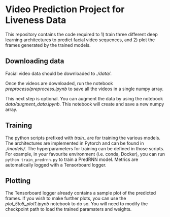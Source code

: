 # Video Prediction Project for Liveness Data

This repository contains the code required to 1) train three different deep learning architectures to predict facial video sequences, and 2) plot the frames generated by the trained models.

## Downloading data
Facial video data should be downloaded to *./data/*.

Once the videos are downloaded, run the notebook *preprocess/preprocess.ipynb* to save all the videos in a single numpy array.

This next step is optional. You can augment the data by using the notebook *data/augment_data.ipynb*. This notebook will create and save a new numpy array.

## Training
The python scripts prefixed with *train_* are for training the various models. The architectures are implemented in Pytorch and can be found in *./models/*. The hyperparameters for training can be defined in those scripts. For example, in your favourite environment (i.e. conda, Docker), you can run 
```python train_predrnn.py```
to train a PredRNN model. Metrics are automatically logged with a Tensorboard logger.

## Plotting
The Tensorboard logger already contains a sample plot of the predicted frames. If you wish to make further plots, you can use the *plot_5to5_plot1.ipynb*
 notebook to do so. You will need to modify the checkpoint path to load the trained paramaters and weights.
